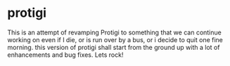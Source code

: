 protigi
=======

This is an attempt of revamping Protigi to something that we can continue working on even if I die, or is run over by a bus, or i decide to quit one fine morning. this version of protigi shall start from the ground up with a lot of enhancements and bug fixes. Lets rock!

